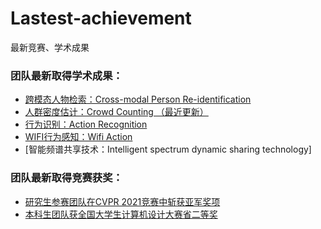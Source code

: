 # Lastest-achievement
最新竞赛、学术成果

### 团队最新取得学术成果：
+ [跨模态人物检索：Cross-modal Person Re-identification](https://github.com/NjtechCVLab/Level_2/tree/main/Cross_Modal_Reid)
+ [人群密度估计：Crowd Counting （最近更新）](https://github.com/NjtechCVLab/Level_2/tree/main/Crowd_Counting)
+ [行为识别：Action Recognition](https://github.com/NjtechCVLab/Level_2/tree/main/Action_Recognition)
+ [WIFI行为感知：Wifi Action](https://github.com/NjtechCVLab/Level_2/tree/main/Wifi_Action)
+ [智能频谱共享技术：Intelligent spectrum dynamic sharing technology]

### 团队最新取得竞赛获奖：
+ [研究生参赛团队在CVPR 2021竞赛中斩获亚军奖项](https://github.com/NjtechCVLab/Lastest-achievement/blob/main/CVPR2021_Chanllenge.png)
+ [本科生团队获全国大学生计算机设计大赛省二等奖](https://github.com/NjtechCVLab/Lastest-achievement/blob/main/2021_computer_design_JS.jpg)



